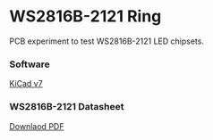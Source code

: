 # WS2816B-2121 Ring
PCB experiment to test WS2816B-2121 LED chipsets.

### Software
[KiCad v7](https://www.kicad.org/)

### WS2816B-2121 Datasheet
[Downlaod PDF](https://datasheet.lcsc.com/lcsc/2012110135_Worldsemi-WS2816B-2121_C965560.pdf)